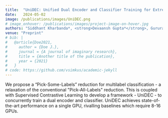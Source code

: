 ```yaml
---
title:  "UniDEC: Unified Dual Encoder and Classifier Training for Extreme Multi-label Classification"
date:   2024-05-02
image: /publications/images/UniDEC.png
# image_onhover: /publications/images/project-image-on-hover.jpg
authors: "Siddhant Kharbanda*, <strong>Devaansh Gupta*</strong>, Gururaj K, Pankaj Malhotra, Cho-Jui Hsieh, Rohit Babbar"
venue: "Preprint"
# bib: |
#   @article{Doe2021,
#     author = {Doe J.},
#     journal = {A journal of imaginary research},
#     title = {Another title of the publication},
#     year = {2021}
#   }
# code: https://github.com/vsimkus/academic-jekyll
---
```

We propose a “Pick-Some-Labels” reduction for multilabel classification - a relaxation of the conventional "Pick-All-Labels" reduction. This is coupled with Supervised Contrastive Learning to develop a framework - UniDEC - to concurrently train a dual encoder and classifier. UniDEC achieves state-of-the-art performance on a single GPU, rivalling baselines which require 8-16 GPUs.